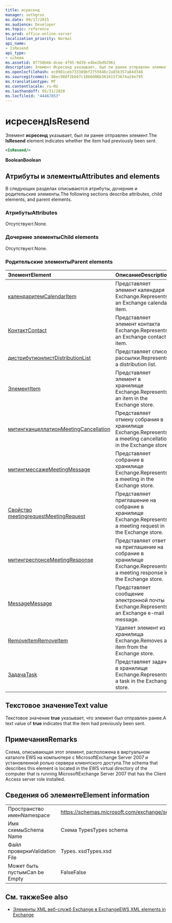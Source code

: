 ```yaml
---
title: исресенд
manager: sethgros
ms.date: 09/17/2015
ms.audience: Developer
ms.topic: reference
ms.prod: office-online-server
localization_priority: Normal
api_name:
- IsResend
api_type:
- schema
ms.assetid: 8f758b6b-dcee-4f95-9d39-e4be2bd92961
description: Элемент Исресенд указывает, был ли ранее отправлен элемент.
ms.openlocfilehash: ec0981ceb733389bf2755646c2a85b357a84d348
ms.sourcegitcommit: 88ec988f2bb67c1866d06b361615f3674a24e795
ms.translationtype: MT
ms.contentlocale: ru-RU
ms.lasthandoff: 05/31/2020
ms.locfileid: "44467853"
---
```

# <a name="isresend"></a><span data-ttu-id="cbfb3-103">исресенд</span><span class="sxs-lookup"><span data-stu-id="cbfb3-103">IsResend</span></span>

<span data-ttu-id="cbfb3-104">Элемент **исресенд** указывает, был ли ранее отправлен элемент.</span><span class="sxs-lookup"><span data-stu-id="cbfb3-104">The **IsResend** element indicates whether the item had previously been sent.</span></span> 
  
```xml
<IsResend/>
```

 <span data-ttu-id="cbfb3-105">**Boolean**</span><span class="sxs-lookup"><span data-stu-id="cbfb3-105">**Boolean**</span></span>
## <a name="attributes-and-elements"></a><span data-ttu-id="cbfb3-106">Атрибуты и элементы</span><span class="sxs-lookup"><span data-stu-id="cbfb3-106">Attributes and elements</span></span>

<span data-ttu-id="cbfb3-107">В следующих разделах описываются атрибуты, дочерние и родительские элементы.</span><span class="sxs-lookup"><span data-stu-id="cbfb3-107">The following sections describe attributes, child elements, and parent elements.</span></span>
  
### <a name="attributes"></a><span data-ttu-id="cbfb3-108">Атрибуты</span><span class="sxs-lookup"><span data-stu-id="cbfb3-108">Attributes</span></span>

<span data-ttu-id="cbfb3-109">Отсутствуют.</span><span class="sxs-lookup"><span data-stu-id="cbfb3-109">None.</span></span>
  
### <a name="child-elements"></a><span data-ttu-id="cbfb3-110">Дочерние элементы</span><span class="sxs-lookup"><span data-stu-id="cbfb3-110">Child elements</span></span>

<span data-ttu-id="cbfb3-111">Отсутствуют.</span><span class="sxs-lookup"><span data-stu-id="cbfb3-111">None.</span></span>
  
### <a name="parent-elements"></a><span data-ttu-id="cbfb3-112">Родительские элементы</span><span class="sxs-lookup"><span data-stu-id="cbfb3-112">Parent elements</span></span>

|<span data-ttu-id="cbfb3-113">**Элемент**</span><span class="sxs-lookup"><span data-stu-id="cbfb3-113">**Element**</span></span>|<span data-ttu-id="cbfb3-114">**Описание**</span><span class="sxs-lookup"><span data-stu-id="cbfb3-114">**Description**</span></span>|
|:-----|:-----|
|[<span data-ttu-id="cbfb3-115">календаритем</span><span class="sxs-lookup"><span data-stu-id="cbfb3-115">CalendarItem</span></span>](calendaritem.md) <br/> |<span data-ttu-id="cbfb3-116">Представляет элемент календаря Exchange.</span><span class="sxs-lookup"><span data-stu-id="cbfb3-116">Represents an Exchange calendar item.</span></span>  <br/> |
|[<span data-ttu-id="cbfb3-117">Контакт</span><span class="sxs-lookup"><span data-stu-id="cbfb3-117">Contact</span></span>](contact.md) <br/> |<span data-ttu-id="cbfb3-118">Представляет элемент контакта Exchange.</span><span class="sxs-lookup"><span data-stu-id="cbfb3-118">Represents an Exchange contact item.</span></span>  <br/> |
|[<span data-ttu-id="cbfb3-119">дистрибутионлист</span><span class="sxs-lookup"><span data-stu-id="cbfb3-119">DistributionList</span></span>](distributionlist.md) <br/> |<span data-ttu-id="cbfb3-120">Представляет список рассылки.</span><span class="sxs-lookup"><span data-stu-id="cbfb3-120">Represents a distribution list.</span></span>  <br/> |
|[<span data-ttu-id="cbfb3-121">Элемент</span><span class="sxs-lookup"><span data-stu-id="cbfb3-121">Item</span></span>](item.md) <br/> |<span data-ttu-id="cbfb3-122">Представляет элемент в хранилище Exchange.</span><span class="sxs-lookup"><span data-stu-id="cbfb3-122">Represents an item in the Exchange store.</span></span>  <br/> |
|[<span data-ttu-id="cbfb3-123">митингканцеллатион</span><span class="sxs-lookup"><span data-stu-id="cbfb3-123">MeetingCancellation</span></span>](meetingcancellation.md) <br/> |<span data-ttu-id="cbfb3-124">Представляет отмену собрания в хранилище Exchange.</span><span class="sxs-lookup"><span data-stu-id="cbfb3-124">Represents a meeting cancellation in the Exchange store.</span></span>  <br/> |
|[<span data-ttu-id="cbfb3-125">митингмессаже</span><span class="sxs-lookup"><span data-stu-id="cbfb3-125">MeetingMessage</span></span>](meetingmessage.md) <br/> |<span data-ttu-id="cbfb3-126">Представляет собрание в хранилище Exchange.</span><span class="sxs-lookup"><span data-stu-id="cbfb3-126">Represents a meeting in the Exchange store.</span></span>  <br/> |
|[<span data-ttu-id="cbfb3-127">Свойство meetingrequest</span><span class="sxs-lookup"><span data-stu-id="cbfb3-127">MeetingRequest</span></span>](meetingrequest.md) <br/> |<span data-ttu-id="cbfb3-128">Представляет приглашение на собрание в хранилище Exchange.</span><span class="sxs-lookup"><span data-stu-id="cbfb3-128">Represents a meeting request in the Exchange store.</span></span>  <br/> |
|[<span data-ttu-id="cbfb3-129">митингреспонсе</span><span class="sxs-lookup"><span data-stu-id="cbfb3-129">MeetingResponse</span></span>](meetingresponse.md) <br/> |<span data-ttu-id="cbfb3-130">Представляет ответ на приглашение на собрание в хранилище Exchange.</span><span class="sxs-lookup"><span data-stu-id="cbfb3-130">Represents a meeting response in the Exchange store.</span></span>  <br/> |
|[<span data-ttu-id="cbfb3-131">Message</span><span class="sxs-lookup"><span data-stu-id="cbfb3-131">Message</span></span>](message-ex15websvcsotherref.md) <br/> |<span data-ttu-id="cbfb3-132">Представляет сообщение электронной почты Exchange.</span><span class="sxs-lookup"><span data-stu-id="cbfb3-132">Represents an Exchange e-mail message.</span></span>  <br/> |
|[<span data-ttu-id="cbfb3-133">RemoveItem</span><span class="sxs-lookup"><span data-stu-id="cbfb3-133">RemoveItem</span></span>](removeitem.md) <br/> |<span data-ttu-id="cbfb3-134">Удаляет элемент из хранилища Exchange.</span><span class="sxs-lookup"><span data-stu-id="cbfb3-134">Removes an item from the Exchange store.</span></span>  <br/> |
|[<span data-ttu-id="cbfb3-135">Задача</span><span class="sxs-lookup"><span data-stu-id="cbfb3-135">Task</span></span>](task.md) <br/> |<span data-ttu-id="cbfb3-136">Представляет задачу в хранилище Exchange.</span><span class="sxs-lookup"><span data-stu-id="cbfb3-136">Represents a task in the Exchange store.</span></span>  <br/> |
   
## <a name="text-value"></a><span data-ttu-id="cbfb3-137">Текстовое значение</span><span class="sxs-lookup"><span data-stu-id="cbfb3-137">Text value</span></span>

<span data-ttu-id="cbfb3-138">Текстовое значение **true** указывает, что элемент был отправлен ранее.</span><span class="sxs-lookup"><span data-stu-id="cbfb3-138">A text value of **true** indicates that the item had previously been sent.</span></span> 
  
## <a name="remarks"></a><span data-ttu-id="cbfb3-139">Примечания</span><span class="sxs-lookup"><span data-stu-id="cbfb3-139">Remarks</span></span>

<span data-ttu-id="cbfb3-140">Схема, описывающая этот элемент, расположена в виртуальном каталоге EWS на компьютере с MicrosoftExchange Server 2007 и установленной ролью сервера клиентского доступа.</span><span class="sxs-lookup"><span data-stu-id="cbfb3-140">The schema that describes this element is located in the EWS virtual directory of the computer that is running MicrosoftExchange Server 2007 that has the Client Access server role installed.</span></span>
  
## <a name="element-information"></a><span data-ttu-id="cbfb3-141">Сведения об элементе</span><span class="sxs-lookup"><span data-stu-id="cbfb3-141">Element information</span></span>

|||
|:-----|:-----|
|<span data-ttu-id="cbfb3-142">Пространство имен</span><span class="sxs-lookup"><span data-stu-id="cbfb3-142">Namespace</span></span>  <br/> |https://schemas.microsoft.com/exchange/services/2006/types  <br/> |
|<span data-ttu-id="cbfb3-143">Имя схемы</span><span class="sxs-lookup"><span data-stu-id="cbfb3-143">Schema Name</span></span>  <br/> |<span data-ttu-id="cbfb3-144">Схема Types</span><span class="sxs-lookup"><span data-stu-id="cbfb3-144">Types schema</span></span>  <br/> |
|<span data-ttu-id="cbfb3-145">Файл проверки</span><span class="sxs-lookup"><span data-stu-id="cbfb3-145">Validation File</span></span>  <br/> |<span data-ttu-id="cbfb3-146">Types. xsd</span><span class="sxs-lookup"><span data-stu-id="cbfb3-146">Types.xsd</span></span>  <br/> |
|<span data-ttu-id="cbfb3-147">Может быть пустым</span><span class="sxs-lookup"><span data-stu-id="cbfb3-147">Can be Empty</span></span>  <br/> |<span data-ttu-id="cbfb3-148">False</span><span class="sxs-lookup"><span data-stu-id="cbfb3-148">False</span></span>  <br/> |
   
## <a name="see-also"></a><span data-ttu-id="cbfb3-149">См. также</span><span class="sxs-lookup"><span data-stu-id="cbfb3-149">See also</span></span>



- [<span data-ttu-id="cbfb3-150">Элементы XML веб-служб Exchange в Exchange</span><span class="sxs-lookup"><span data-stu-id="cbfb3-150">EWS XML elements in Exchange</span></span>](ews-xml-elements-in-exchange.md)

